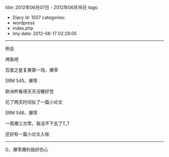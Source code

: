 title: 2012年06月07日 - 2012年06月16日
tags:
  - Diary
id: 1507
categories:
  - wordpress
  - index.php
  - lmy
date: 2012-06-17 02:29:05
---

例会

烤鱼吧

百度之星复赛第一场，爆零

SRM 545，爆零<!--more-->

欧洲杯看得天天没睡好觉

花了两天时间扯了一篇小论文

SRM 546，爆零

一周爆三次零，我活不下去了T_T

还好有一篇小论文入账

------------------------------

G，爆零爆的我好伤心